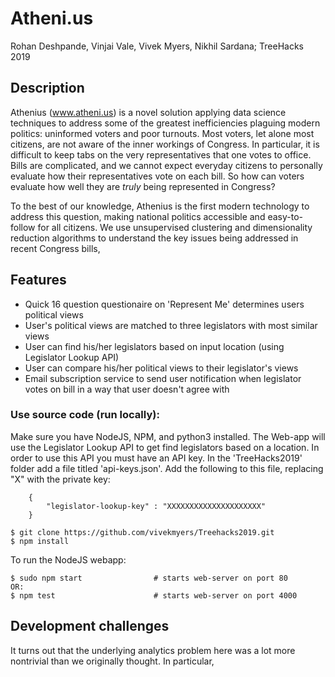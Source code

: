 # Atheni.us

Rohan Deshpande, Vinjai Vale, Vivek Myers, Nikhil Sardana; TreeHacks 2019

## Description

Athenius (www.atheni.us) is a novel solution applying data science techniques to address some of the greatest inefficiencies plaguing modern politics: uninformed voters and poor turnouts.  Most voters, let alone most citizens, are not aware of the inner workings of Congress.  In particular, it is difficult to keep tabs on the very representatives that one votes to office.  Bills are complicated, and we cannot expect everyday citizens to personally evaluate how their representatives vote on each bill.  So how can voters evaluate how well they are *truly* being represented in Congress?

To the best of our knowledge, Athenius is the first modern technology to address this question, making national politics accessible and easy-to-follow for all citizens.  We use unsupervised clustering and dimensionality reduction algorithms to understand the key issues being addressed in recent Congress bills, 

## Features

* Quick 16 question questionaire on 'Represent Me' determines users political views
* User's political views are matched to three legislators with most similar views
* User can find his/her legislators based on input location (using Legislator Lookup API)
* User can compare his/her political views to their legislator's views
* Email subscription service to send user notification when legislator votes on bill in a way that user doesn't agree with

### Use source code (run locally):

Make sure you have NodeJS, NPM, and python3 installed. The Web-app will use the Legislator Lookup API to get find legislators based on a location. In order to use this API you must have an API key. In the 'TreeHacks2019' folder add a file titled 'api-keys.json'. Add the following to this file, replacing "X" with the private key:

```
    {
        "legislator-lookup-key" : "XXXXXXXXXXXXXXXXXXXXX"
    }
```


```console
$ git clone https://github.com/vivekmyers/Treehacks2019.git
$ npm install
```

To run the NodeJS webapp:
```console
$ sudo npm start 				# starts web-server on port 80
OR:
$ npm test						# starts web-server on port 4000
```

## Development challenges

It turns out that the underlying analytics problem here was a lot more nontrivial than we originally thought.  In particular, 